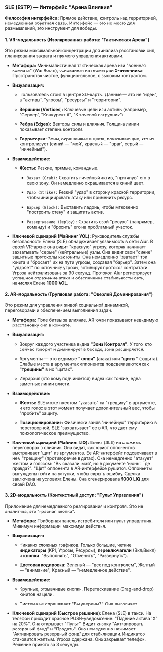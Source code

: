 ### SLE (ESTP) — Интерфейс "Арена Влияния"

**Философия интерфейса:** Прямое действие, контроль над территорией, немедленная обратная связь. Интерфейс — это не место для размышлений, это инструмент для победы.

#### 1. VR-модальность (Изолированная работа: "Тактическая Арена")

Это режим максимальной концентрации для анализа расстановки сил, планирования захвата и прямого управления активами.

- **Метафора:** Минималистичная тактическая арена или "военная комната" (War Room), основанная на геометрии **5-ячеечника**. Пространство чистое, функциональное, с высоким контрастом.
    
- **Визуализация:**
    
    - Пользователь стоит в центре 3D-карты. Данные — это не "идеи", а "активы", "угрозы", "ресурсы" и "территории".
        
    - **Вершины (Vertices):** Ключевые цели или активы (например, "Сервер", "Конкурент А", "Ключевой сотрудник").
        
    - **Ребра (Edges):** Векторы силы и влияния. Толщина линии показывает степень контроля.
        
    - **Территории:** Зоны, окрашенные в цвета, показывающие, кто их контролирует (синий — "мой", красный — "враг", серый — "ничейный").
        
- **Взаимодействие:**
    
    - **Жесты:** Резкие, прямые, командные.
        
        - `Захват (Grab):` Схватить ничейный актив, "притянув" его в свою зону. Он немедленно окрашивается в синий цвет.
            
        - `Удар (Strike):` Резкий "удар" в сторону красной территории, чтобы инициировать атаку или применить ресурс.
            
        - `Барьер (Block):` Выставить ладонь, чтобы мгновенно "построить стену" и защитить актив.
            
        - `Развертывание (Deploy):` Схватить свой "ресурс" (например, команду) и "бросить" его на проблемный участок.
            
- **Ключевой сценарий (Майнинг VOL):** Руководитель службы безопасности Елена (SLE) обнаруживает уязвимость в сети Aiur. В своей VR-арене она видит "красную" угрозу, которая начинает захватывать "серые" (нейтральные) узлы. Она видит свои "синие" защитные протоколы как юниты. Она немедленно "хватает" три юнита и "бросает" их на пути угрозы, создавая "барьер". Затем она "ударяет" по источнику угрозы, активируя протокол контратаки. Угроза нейтрализована за 90 секунд. Протокол Aiur регистрирует успешное отражение атаки и обеспечение стабильности сети, начисляя Елене **1000 VOL**.
    

#### 2. AR-модальность (Групповая работа: "Оверлей Доминирования")

Это режим для управления живой социальной динамикой, переговорами и обеспечением выполнения задач.

- **Метафора:** Поле битвы за влияние. AR-очки показывают невидимую расстановку сил в комнате.
    
- **Визуализация:**
    
    - Вокруг каждого участника видна **"Зона Контроля"**. У того, кто сейчас говорит и доминирует в беседе, зона расширяется.
        
    - Аргументы — это видимые **"копья"** (атака) или **"щиты"** (защита). Слабые места в аргументах оппонентов подсвечиваются как **"трещины"** в их "щитах".
        
    - Иерархия (кто кому подчиняется) видна как тонкие, едва заметные линии власти.
        
- **Взаимодействие:**
    
    - **Жесты:** SLE может жестом "указать" на "трещину" в аргументе, и его голос в этот момент получает дополнительный вес, чтобы "пробить" защиту.
        
    - **Позиционирование:** Физически заняв "ничейную" территорию в переговорной, SLE "захватывает" ее в AR, что дает ему психологическое преимущество.
        
- **Ключевой сценарий (Майнинг LIQ):** Елена (SLE) на сложных переговорах о слиянии. Она видит, как юрист оппонентов выстраивает "щит" из аргументов. Ее AR-интерфейс подсвечивает в нем "трещину" (противоречие в датах). Она немедленно "атакует" жестом и голосом: "Вы сказали 'май', но в документе 'июнь'. Где правда?". "Щит" оппонента в AR-интерфейсе рушится. Оппоненты вынуждены пойти на уступки, чтобы скрыть ошибку. Сделка заключена на условиях Елены. Она сгенерировала **5000 LIQ** для своей DAO.
    

#### 3. 2D-модальность (Контекстный доступ: "Пульт Управления")

Приложение для немедленного реагирования и контроля. Это не аналитика, это "красная кнопка".

- **Метафора:** Приборная панель истребителя или пульт управления. Минимум информации, максимум действия.
    
- **Визуализация:**
    
    - Никаких сложных графиков. Только большие, четкие **индикаторы** (KPI, Угрозы, Ресурсы), **переключатели** (Вкл/Выкл) и **кнопки** ("Выполнить", "Отменить", "Развернуть").
        
    - **Цветовая кодировка:** Зеленый — "все под контролем", Желтый — "внимание", Красный — "немедленное действие".
        
- **Взаимодействие:**
    
    - Крупные, отзывчивые кнопки. Перетаскивание (Drag-and-drop) юнитов на цели.
        
    - Система не спрашивает "Вы уверены?". Она выполняет.
        
- **Ключевой сценарий (Быстрое решение):** Елена (SLE) в такси. На телефон приходит красное PUSH-уведомление: "Падение актива 'X' на 20%". Она открывает "Пульт". Видит кнопку "Активировать резервный фонд" и "Продать". Она немедленно нажимает "Активировать резервный фонд" для стабилизации. Индикатор становится желтым. Угроза сдержана. Она закрывает телефон. Решение принято за 3 секунды.